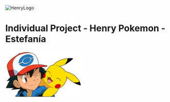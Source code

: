 ![HenryLogo](https://d31uz8lwfmyn8g.cloudfront.net/Assets/logo-henry-white-lg.png)

# Individual Project - Henry Pokemon - Estefanía

<img height="150" src="./pokemon.png" />

